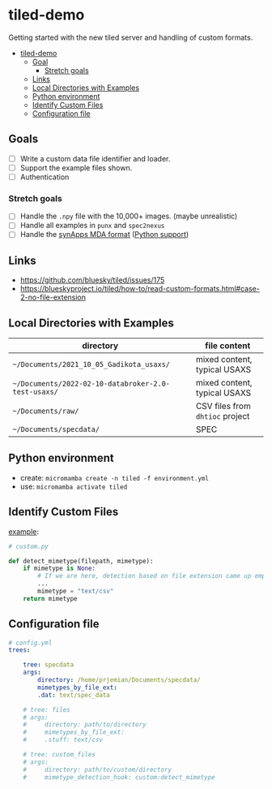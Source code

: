 # tiled-demo

<!-- 2022-08-29 -->

Getting started with the new tiled server and handling of custom formats.

- [tiled-demo](#tiled-demo)
  - [Goal](#goal)
    - [Stretch goals](#stretch-goals)
  - [Links](#links)
  - [Local Directories with Examples](#local-directories-with-examples)
  - [Python environment](#python-environment)
  - [Identify Custom Files](#identify-custom-files)
  - [Configuration file](#configuration-file)

## Goals

- [ ] Write a custom data file identifier and loader.
- [ ] Support the example files shown.
- [ ] Authentication

### Stretch goals

- [ ] Handle the `.npy` file with the 10,000+ images. (maybe unrealistic)
- [ ] Handle all examples in `punx` and `spec2nexus`
- [ ] Handle the [synApps MDA format](https://github.com/epics-modules/sscan/blob/master/documentation/saveData_fileFormat.txt) ([Python support](https://github.com/EPICS-synApps/utils/blob/master/mdaPythonUtils/INSTALL.md))

## Links

- https://github.com/bluesky/tiled/issues/175
- https://blueskyproject.io/tiled/how-to/read-custom-formats.html#case-2-no-file-extension

## Local Directories with Examples

directory | file content
--- | ---
`~/Documents/2021_10_05_Gadikota_usaxs/` | mixed content, typical USAXS
`~/Documents/2022-02-10-databroker-2.0-test-usaxs/` | mixed content, typical USAXS
`~/Documents/raw/` | CSV files from `dhtioc` project
`~/Documents/specdata/` | SPEC

## Python environment

- create: `micromamba create -n tiled -f environment.yml`
- use: `micromamba activate tiled`

## Identify Custom Files

[example](https://blueskyproject.io/tiled/how-to/read-custom-formats.html#write-a-custom-function-for-detecting-the-mime-type):

```py
# custom.py

def detect_mimetype(filepath, mimetype):
    if mimetype is None:
        # If we are here, detection based on file extension came up empty.
        ...
        mimetype = "text/csv"
    return mimetype
```

## Configuration file

```yml
# config.yml
trees:

    tree: specdata
    args:
        directory: /home/prjemian/Documents/specdata/
        mimetypes_by_file_ext:
        .dat: text/spec_data

    # tree: files
    # args:
    #     directory: path/to/directory
    #     mimetypes_by_file_ext:
    #     .stuff: text/csv

    # tree: custom_files
    # args:
    #     directory: path/to/custom/directory
    #     mimetype_detection_hook: custom:detect_mimetype
```
